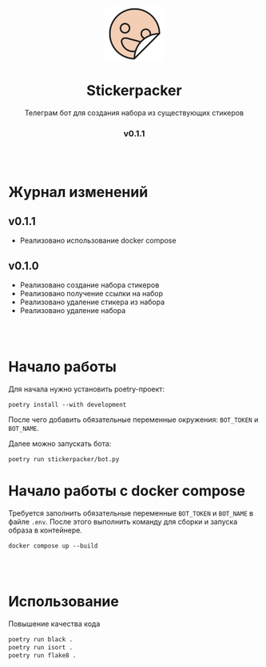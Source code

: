 <br><br>
<div align=center>
    <img src="docs/logo.svg" width=120>
    <h1>Stickerpacker</h1>
    <p>Телеграм бот для создания набора из существующих стикеров</p>
    <h3>v0.1.1</h3>
</div>
<br>
<br>

# Журнал изменений
## v0.1.1
- Реализовано использование docker compose

## v0.1.0
- Реализовано создание набора стикеров
- Реализовано получение ссылки на набор
- Реализовано удаление стикера из набора
- Реализовано удаление набора

<br>
<br>

# Начало работы
Для начала нужно установить poetry-проект:
```
poetry install --with development
```

После чего добавить обязательные переменные окружения: `BOT_TOKEN` и `BOT_NAME`.

Далее можно запускать бота:
```
poetry run stickerpacker/bot.py
```

# Начало работы с docker compose
Требуется заполнить обязательные переменные `BOT_TOKEN` и `BOT_NAME` в файле `.env`.
После этого выполнить команду для сборки и запуска образа в контейнере.
```
docker compose up --build
``` 

<br>
<br>

# Использование
Повышение качества кода
```
poetry run black .
poetry run isort .
poetry run flake8 .
```
